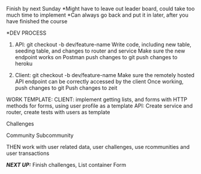 Finish by next Sunday
*Might have to leave out leader board, could take too much time to implement
*Can always go back and put it in later, after you have finished the course

*DEV PROCESS
1. API: 
git checkout -b dev/feature-name
Write code, including new table, seeding table, and changes to router and service
Make sure the new endpoint works on Postman
push changes to git
push changes to heroku 

2. Client:
git checkout -b dev/feature-name
Make sure the remotely hosted API endpoint can be correctly accessed by the client
Once working, push changes to git
Push changes to zeit


WORK TEMPLATE: 
CLIENT: implement getting lists, and forms with HTTP methods for forms, using user profile as a template
API: Create service and router, create tests with users as template

Challenges

Community
Subcommunity

THEN
work with user related data, user challenges, use rcommunities and user transactions

***NEXT UP:***
Finish challenges, 
List container
Form



